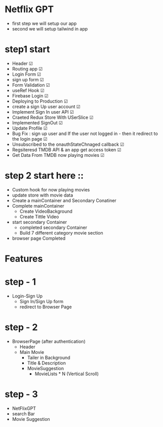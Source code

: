 # Netflix GPT
- first step we will setup our app
- second we will setup tailwind in app


# step1 start
- Header ☑
- Routing app ☑
- Login Form ☑
- sign up form ☑
- Form Validation ☑
- useRef Hook ☑
- Firebase Login ☑
- Deploying to Production ☑
- create a sign Up user account ☑
- Implement Sign In user API ☑
- Craeted Redux Store With USerSlice ☑
- Implemented SignOut ☑
- Update Profile ☑
- Bug Fix : sign up user and If the user not logged in - then it redirect to the login page ☑
- Unsubscribed to the onauthStateChnaged callback ☑
- Regsiteresd TMDB API & an app get access token ☑
- Get Data From TMDB now playing movies ☑


# step 2 start here ::
- Custom hook for now playing movies 
- update store with movie data
- Create a mainContainer and Secondary Conatiner 
- Complete mainContainer
  - Create VideoBackground 
  - Create Tittle Video 
- start secondary Container
  - completed secondary Container
  - Build 7 different category movie section
- browser page Completed



# Features
# step - 1
- Login-Sign Up 
  - Sign In/Sign Up form 
  - redirect to Browser Page

# step - 2
- BrowserPage (after authentication)
   - Header
   - Main Movie
     - Tailer in Background
     - Title & Description
     - MovieSuggestion
       - MovieLists * N (Vertical Scroll)

# step - 3

- NetFlixGPT
 - search Bar
 - Movie Suggestion